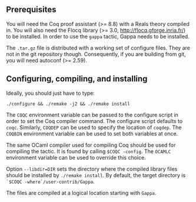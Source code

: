 Prerequisites
-------------

You will need the Coq proof assistant (>= 8.8) with a Reals theory compiled
in. You will also need the Flocq library (>= 3.0, http://flocq.gforge.inria.fr/)
to be installed. In order to use the `gappa` tactic, Gappa needs to be installed.

The `.tar.gz` file is distributed with a working set of configure files. They
are not in the git repository though. Consequently, if you are building from
git, you will need autoconf (>= 2.59).


Configuring, compiling, and installing
--------------------------------------

Ideally, you should just have to type:

    ./configure && ./remake -j2 && ./remake install

The `COQC` environment variable can be passed to the configure script in order
to set the Coq compiler command. The configure script defaults to `coqc`.
Similarly, `COQDEP` can be used to specify the location of `coqdep`. The
`COQBIN` environment variable can be used to set both variables at once.

The same OCaml compiler used for compiling Coq should be used for
compiling the tactic. It is found by calling `$COQC -config`. The `OCAMLC`
environment variable can be used to override this choice.

Option `--libdir=DIR` sets the directory where the compiled library files
should be installed by `./remake install`. By default, the target directory
is `` `$COQC -where`/user-contrib/Gappa ``.

The files are compiled at a logical location starting with `Gappa`.
